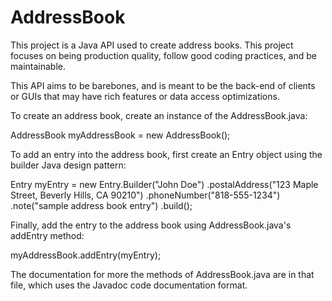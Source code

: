 # AddressBook
This project is a Java API used to create address books. This project focuses on being production quality, follow good coding practices, and be maintainable.

This API aims to be barebones, and is meant to be the back-end of clients or GUIs that may have rich features or data access optimizations.

To create an address book, create an instance of the AddressBook.java:

  AddressBook myAddressBook = new AddressBook();

To add an entry into the address book, first create an Entry object using the builder Java design pattern:

  Entry myEntry = new Entry.Builder("John Doe")
      .postalAddress("123 Maple Street, Beverly Hills, CA 90210")
      .phoneNumber("818-555-1234")
      .note("sample address book entry")
      .build();
  
Finally, add the entry to the address book using AddressBook.java's addEntry method:

  myAddressBook.addEntry(myEntry);

The documentation for more the methods of AddressBook.java are in that file, which uses the Javadoc code documentation format.
